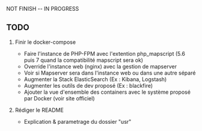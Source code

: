 NOT FINISH -- IN PROGRESS

TODO
----

1. Finir le docker-compose
	- Faire l'instance de PHP-FPM avec l'extention php_mapscript (5.6 puis 7 quand la compatibilité mapscript sera ok)
	- Override l'instance web (nginx) avec la gestion de mapserver
	- Voir si Mapserver sera dans l'instance web ou dans une autre séparé
	- Augmenter la Stack ElasticSearch (Ex : Kibana, Logstash)
	- Augmenter les outils de dev proposé (Ex : blackfire)
	- Ajouter la vue d'ensemble des containers avec le système proposé par Docker (voir site officiel)

2. Rédiger le README
	- Explication & parametrage du dossier "usr"